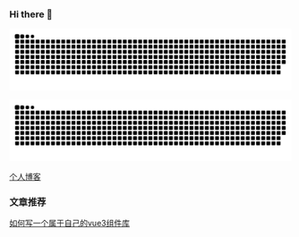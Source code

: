 ### Hi there 👋

![暗色](https://raw.githubusercontent.com/monsterxwx/monsterxwx/output/github-contribution-grid-snake.svg#gh-dark-mode-only)

![亮色](https://raw.githubusercontent.com/monsterxwx/monsterxwx/output/github-contribution-grid-snake.svg#gh-light-mode-only)


[个人博客](https://monsterwx.gitee.io/blog/)

### 文章推荐

[如何写一个属于自己的vue3组件库](https://juejin.cn/post/7211521650252398649)
